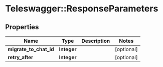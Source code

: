 # Teleswagger::ResponseParameters

## Properties
Name | Type | Description | Notes
------------ | ------------- | ------------- | -------------
**migrate_to_chat_id** | **Integer** |  | [optional] 
**retry_after** | **Integer** |  | [optional] 


